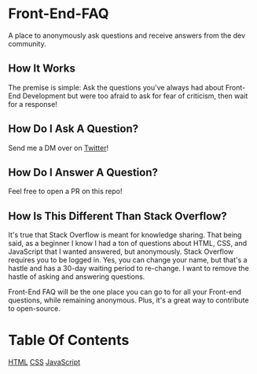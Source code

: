 # Front-End-FAQ
A place to anonymously ask questions and receive answers from the dev community.

## How It Works
The premise is simple: Ask the questions you've always had about Front-End Development but were too afraid to ask for fear of criticism, then wait for a response!

## How Do I Ask A Question?
Send me a DM over on [Twitter](https://twitter.com/EmmaWedekind)!

## How Do I Answer A Question?
Feel free to open a PR on this repo!

## How Is This Different Than Stack Overflow?
It's true that Stack Overflow is meant for knowledge sharing. That being said, as a beginner I know I had a ton of questions about HTML, CSS, and JavaScript that I wanted answered, but anonymously. Stack Overflow requires you to be logged in. Yes, you can change your name, but that's a hastle and has a 30-day waiting period to re-change. I want to remove the hastle of asking and answering questions.

Front-End FAQ will be the one place you can go to for all your Front-end questions, while remaining anonymous.  Plus, it's a great way to contribute to open-source.

# Table Of Contents
[HTML](html.md)
[CSS](css.md)
[JavaScript](js.md)
